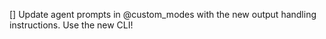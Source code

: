 [] Update agent prompts in @custom_modes with the new output handling instructions. Use the new CLI!